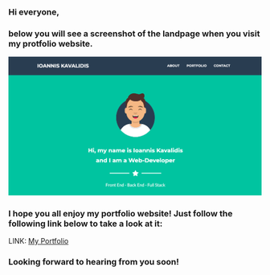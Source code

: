 ### Hi everyone,

### below you will see a screenshot of the landpage when you visit my protfolio website. 

![portfolio image](img/portfolio.png)

### I hope you all enjoy my portfolio website! Just follow the following link below to take a look at it: 

LINK: [My Portfolio](https://ioannis-kavalidis.github.io/myPortfolio/) 

###  Looking forward to hearing from you soon! 


